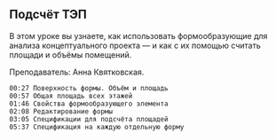 ## Подсчёт ТЭП

В этом уроке вы узнаете, как использовать формообразующие для анализа концептуального проекта — и как с их помощью считать площади и объёмы помещений.

Преподаватель: Анна Квятковская.

[](https://player.softculture.cc/embed/RVS/RVS_10.14.01_L4-6_Gross_Floor_Area)

``` chapters
00:27 Поверхность формы. Объём и площадь
00:57 Общая площадь всех этажей
01:46 Свойства формообразующего элемента
02:08 Редактирование формы
03:05 Спецификации для подсчёта площадей 
05:37 Спецификация на каждую отдельную форму
```
